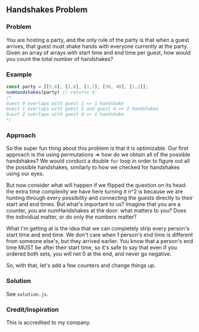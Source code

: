 ## Handshakes Problem

### Problem
You are hosting a party, and the only rule of the party is that when a guest arrives, that guest must shake hands with everyone currently at the party. Given an array of arrays with start time and end time per guest, how would you count the total number of handshakes?

### Example
``` js
const party = [[5,6], [2,8], [1,2], [30, 40], [1,2]];
numHandshakes(party) // returns 4:
/*
Guest 0 overlaps with guest 1 => 1 handshake
Guest 1 overlaps with guest 2 and guest 4 => 2 handshakes
Guest 2 overlaps with guest 4 => 1 handshake
*/
```

### Approach
So the super fun thing about this problem is that it is optimizable. Our first approach is the using permutations => how do we obtain all of the possible handshakes? We would conduct a double `for` loop in order to figure out all the possible handshakes, similarly to how we checked for handshakes using our eyes.

But now consider what will happen if we flipped the question on its head: the extra time complexity we have here turning it n^2 is because we are hunting through every possibility and connecting the guests directly to their start and end times. But what's important to us? Imagine that you are a counter, you are numHandshakes at the door: what matters to you? Does the individual matter, or do only the numbers matter?

What I'm getting at is the idea that we can completely strip every person's start time and end time. We don't care when 1 person's end time is different from someone else's, but they arrived earlier. You know that a person's end time MUST be after their start time, so it's safe to say that even if you ordered both sets, you will net 0 at the end, and never go negative.

So, with that, let's add a few counters and change things up.

### Solution
See `solution.js`.

### Credit/Inspiration
This is accredited to my company.
